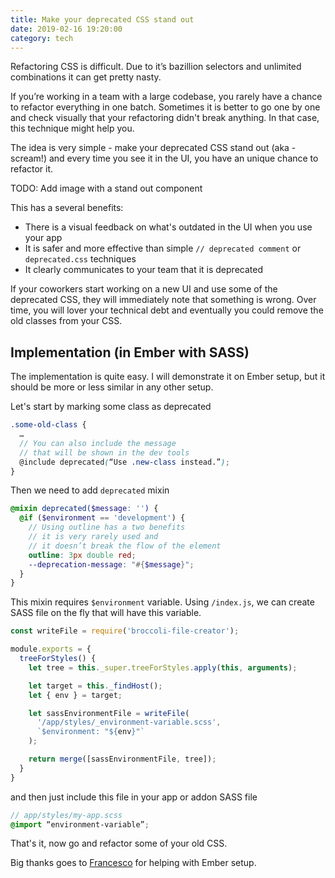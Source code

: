 ```yaml
---
title: Make your deprecated CSS stand out
date: 2019-02-16 19:20:00
category: tech
---
```


Refactoring CSS is difficult. Due to it’s bazillion selectors and unlimited combinations it can get pretty nasty. 

If you’re working in a team with a large codebase, you rarely have a chance to refactor everything in one batch. Sometimes it is better to go one by one and check visually that your refactoring didn't break anything. In that case, this technique might help you.

The idea is very simple - make your deprecated CSS stand out (aka - scream!) and every time you see it in the UI, you have an unique chance to refactor it.

TODO: Add image with a stand out component

This has a several benefits:
- There is a visual feedback on what's outdated in the UI when you use your app
- It is safer and more effective than simple `// deprecated comment` or `deprecated.css` techniques
- It clearly communicates to your team that it is deprecated

If your coworkers start working on a new UI and use some of the deprecated CSS, they will immediately note that something is wrong. Over time, you will lover your technical debt and eventually you could remove the old classes from your CSS.

## Implementation (in Ember with SASS)

The implementation is quite easy. I will demonstrate it on Ember setup, but it should be more or less similar in any other setup. 

Let's start by marking some class as deprecated

```scss
.some-old-class {
  …
  // You can also include the message 
  // that will be shown in the dev tools
  @include deprecated(“Use .new-class instead.”); 
}
```

Then we need to add `deprecated` mixin

```scss
@mixin deprecated($message: '') {
  @if ($environment == 'development') {
    // Using outline has a two benefits
    // it is very rarely used and 
    // it doesn’t break the flow of the element 
    outline: 3px double red;
    --deprecation-message: "#{$message}";
  }
}
```

This mixin requires `$environment` variable. Using `/index.js`, we can create SASS file on the fly that will have this variable.

```js
const writeFile = require('broccoli-file-creator');

module.exports = {
  treeForStyles() {
    let tree = this._super.treeForStyles.apply(this, arguments);

    let target = this._findHost();
    let { env } = target;

    let sassEnvironmentFile = writeFile(
      '/app/styles/_environment-variable.scss',
      `$environment: "${env}"`
    );

    return merge([sassEnvironmentFile, tree]);
  }
}
```

and then just include this file in your app or addon SASS file

```scss
// app/styles/my-app.scss
@import “environment-variable”;
```

That's it, now go and refactor some of your old CSS.

Big thanks goes to [Francesco](https://fnovy.com/) for helping with Ember setup.

